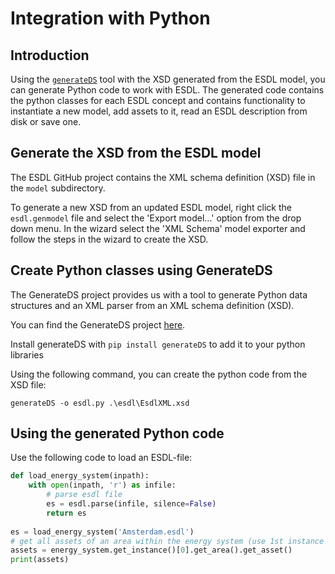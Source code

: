 # Integration with Python

## Introduction

Using the [`generateDS`](https://www.davekuhlman.org/generateDS.html) tool with the XSD generated from the ESDL model, you can generate Python code to work with ESDL. The generated code contains the python classes for each ESDL concept and contains functionality to instantiate a new model, add assets to it, read an ESDL description from disk or save one.

## Generate the XSD from the ESDL model

The ESDL GitHub project contains the XML schema definition \(XSD\) file in the `model` subdirectory.

To generate a new XSD from an updated ESDL model, right click the `esdl.genmodel` file and select the 'Export model...' option from the drop down menu. In the wizard select the 'XML Schema' model exporter and follow the steps in the wizard to create the XSD.

## Create Python classes using GenerateDS

The GenerateDS project provides us with a tool to generate Python data structures and an XML parser from an XML schema definition \(XSD\).

You can find the GenerateDS project [here](https://pypi.org/project/generateDS/).

Install generateDS with `pip install generateDS` to add it to your python libraries

Using the following command, you can create the python code from the XSD file:

```text
generateDS -o esdl.py .\esdl\EsdlXML.xsd
```

## Using the generated Python code

Use the following code to load an ESDL-file:

```python
def load_energy_system(inpath):
    with open(inpath, 'r') as infile:
        # parse esdl file
        es = esdl.parse(infile, silence=False)
        return es
        
es = load_energy_system('Amsterdam.esdl')
# get all assets of an area within the energy system (use 1st instance only)
assets = energy_system.get_instance()[0].get_area().get_asset()
print(assets)


```

